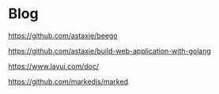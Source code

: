 # Blog

https://github.com/astaxie/beego

https://github.com/astaxie/build-web-application-with-golang

https://www.layui.com/doc/

https://github.com/markedjs/marked



